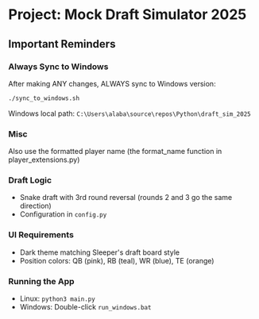 # Project: Mock Draft Simulator 2025

## Important Reminders

### Always Sync to Windows
After making ANY changes, ALWAYS sync to Windows version:
```bash
./sync_to_windows.sh
```

Windows local path: `C:\Users\alaba\source\repos\Python\draft_sim_2025`

### Misc
Also use the formatted player name (the format_name function in player_extensions.py)

### Draft Logic
- Snake draft with 3rd round reversal (rounds 2 and 3 go the same direction)
- Configuration in `config.py`

### UI Requirements
- Dark theme matching Sleeper's draft board style
- Position colors: QB (pink), RB (teal), WR (blue), TE (orange)

### Running the App
- Linux: `python3 main.py`
- Windows: Double-click `run_windows.bat`

